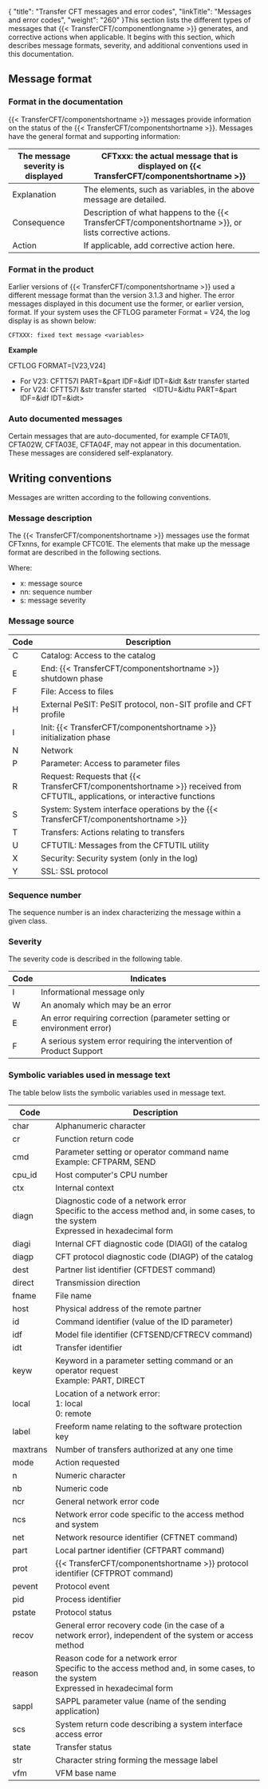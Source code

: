 {
    "title": "Transfer CFT messages  and error codes",
    "linkTitle": "Messages and error codes",
    "weight": "260"
}This section lists the different types of messages that {{< TransferCFT/componentlongname  >}} generates, and corrective actions when applicable. It begins with this section, which describes message formats, severity, and additional conventions used in this documentation.

## Message format

### Format in the documentation

{{< TransferCFT/componentshortname  >}} messages provide information on the status of the {{< TransferCFT/componentshortname  >}}. Messages have the general format and supporting information:


| The message severity is displayed | CFTxxx: the actual message that is displayed on {{< TransferCFT/componentshortname  >}} |
| --- | --- |
| Explanation | The elements, such as variables, in the above message are detailed. |
| Consequence | Description of what happens to the {{< TransferCFT/componentshortname  >}}, or lists corrective actions. |
| Action  | If applicable, add corrective action here.  |


<span id="Message_format"></span>

### Format in the product

Earlier versions of {{< TransferCFT/componentshortname  >}} used a different message format
than the version 3.1.3 and higher. The error messages displayed in this document use the former, or earlier version, format. If your system uses
the CFTLOG parameter Format = V24,
the log display is as shown below:

```
CFTXXX: fixed text message <variables>
```

**Example**

CFTLOG FORMAT=\[V23,V24\]

- For V23: CFTT57I
    PART=&part IDF=&idf IDT=&idt &str transfer started
- For V24: CFTT57I
    &str transfer started   &lt;IDTU=&idtu
    PART=&part IDF=&idf IDT=&idt>

### Auto documented messages

Certain messages that are auto-documented, for example CFTA01I, CFTA02W, CFTA03E, CFTA04F, may not appear in this documentation. These messages are considered self-explanatory.

## Writing conventions

Messages are written according to the following conventions.

### Message description

The {{< TransferCFT/componentshortname  >}} messages use the format CFTxnns, for example CFTC01E. The elements that make up the message format are described in the following sections.

Where:

- x: message source
- nn: sequence number
- s: message severity

### Message source


| Code  | Description  |
| --- | --- |
| C  | Catalog: Access to the catalog  |
| E  | End: {{< TransferCFT/componentshortname  >}} shutdown phase  |
| F  | File: Access to files  |
| H  | External PeSIT: PeSIT protocol, non-SIT profile and CFT profile  |
| I  | Init: {{< TransferCFT/componentshortname  >}} initialization phase  |
| N  | Network  |
| P  | Parameter: Access to parameter files |
| R  | Request: Requests that {{< TransferCFT/componentshortname  >}} received from CFTUTIL, applications, or interactive functions  |
| S  | System: System interface operations by the {{< TransferCFT/componentshortname  >}}  |
| T  | Transfers: Actions relating to transfers  |
| U  | CFTUTIL: Messages from the CFTUTIL utility  |
| X  | Security: Security system (only in the log)  |
| Y  | SSL: SSL protocol  |


### Sequence number

The sequence number is an index characterizing the message within a given class.

### Severity

The severity code is described in the following table.


| Code  | Indicates  |
| --- | --- |
| I  | Informational message only  |
| W  | An anomaly which may be an error  |
| E  | An error requiring correction (parameter setting or environment error)  |
| F  | A serious system error requiring the intervention of Product Support  |


### Symbolic variables used in message text

The table below lists the symbolic variables used in message text.


| Code | Description |
| --- | --- |
| char | Alphanumeric character |
| cr | Function return code |
| cmd | Parameter setting or operator command name<br /> Example: CFTPARM, SEND |
| cpu_id | Host computer's CPU number |
| ctx | Internal context |
| diagn | Diagnostic code of a network error<br /> Specific to the access method and, in some cases, to the system<br /> Expressed in hexadecimal form |
| diagi | Internal CFT diagnostic code (DIAGI) of the catalog |
| diagp | CFT protocol diagnostic code (DIAGP) of the catalog |
| dest | Partner list identifier (CFTDEST command) |
| direct | Transmission direction |
| fname | File name |
| host | Physical address of the remote partner |
| id | Command identifier (value of the ID parameter) |
| idf | Model file identifier (CFTSEND/CFTRECV command) |
| idt | Transfer identifier |
| keyw | Keyword in a parameter setting command or an operator request<br /> Example: PART, DIRECT |
| local | Location of a network error:<br /> 1: local<br /> 0: remote |
| label | Freeform name relating to the software protection key |
| maxtrans | Number of transfers authorized at any one time |
| mode | Action requested |
| n | Numeric character |
| nb | Numeric code |
| ncr | General network error code |
| ncs | Network error code specific to the access method and system |
| net | Network resource identifier (CFTNET command) |
| part | Local partner identifier (CFTPART command) |
| prot | {{< TransferCFT/componentshortname  >}} protocol identifier (CFTPROT command) |
| pevent | Protocol event |
| pid | Process identifier |
| pstate | Protocol status |
| recov | General error recovery code (in the case of a network error), independent of the system or access method |
| reason | Reason code for a network error<br /> Specific to the access method and, in some cases, to the system<br /> Expressed in hexadecimal form |
| sappl | SAPPL parameter value (name of the sending application) |
| scs | System return code describing a system interface access error |
| state | Transfer status |
| str | Character string forming the message label |
| vfm | VFM base name |

